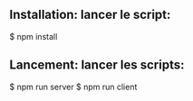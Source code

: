 ## Installation: lancer le script: 
$ npm install

## Lancement: lancer les scripts:
$ npm run server
$ npm run client
